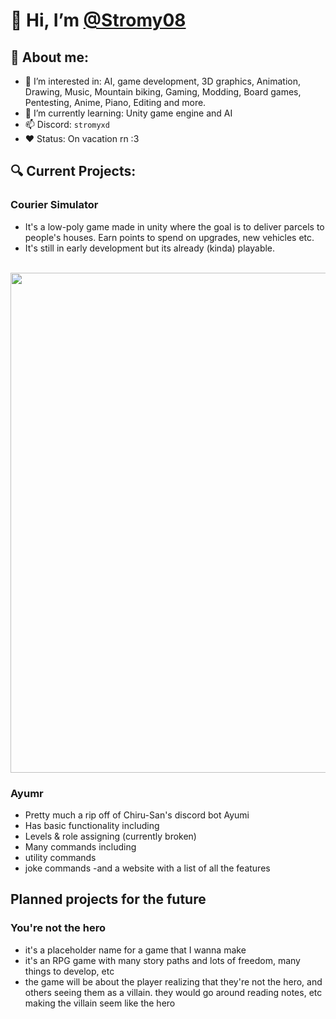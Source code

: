 # 👋 Hi, I’m [@Stromy08](https://github.com/Stromy08)
## 🪪 About me:
- 👀 I’m interested in: AI, game development, 3D graphics, Animation, Drawing, Music, Mountain biking, Gaming, Modding, Board games, Pentesting, Anime, Piano, Editing and more.
- 🌱 I’m currently learning: Unity game engine and AI
- 📫 Discord: `stromyxd`
- ❤️ Status: On vacation rn :3

## 🔍 Current Projects:
### Courier Simulator
- It's a low-poly game made in unity where the goal is to deliver parcels to people's houses. Earn points to spend on upgrades, new vehicles etc.
- It's still in early development but its already (kinda) playable.
<br>
<img src="https://github.com/Stromy08/Courier-simulator/blob/main/images/thumbnail.png" width="800px"></img>

### Ayumr
- Pretty much a rip off of Chiru-San's discord bot Ayumi 
- Has basic functionality including 
 - Levels & role assigning (currently broken)
 - Many commands including 
  - utility commands 
  - joke commands 
 -and a website with a list of all the features

## Planned projects for the future 
### You're not the hero
- it's a placeholder name for a game that I wanna make 
- it's an RPG game with many story paths and lots of freedom, many things to develop, etc
- the game will be about the player realizing that they're not the hero, and others seeing them as a villain. they would go around reading notes, etc making the villain seem like the hero 
